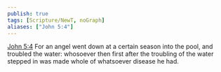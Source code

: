 ```yaml
---
publish: true
tags: [Scripture/NewT, noGraph]
aliases: ["John 5:4"]
---
```

[John 5:4](https://churchofjesuschrist.org/study/scriptures/nt/john/5?lang=eng&id=p4#p4) For an angel went down at a certain season into the pool, and troubled the water: whosoever then first after the troubling of the water stepped in was made whole of whatsoever disease he had.
